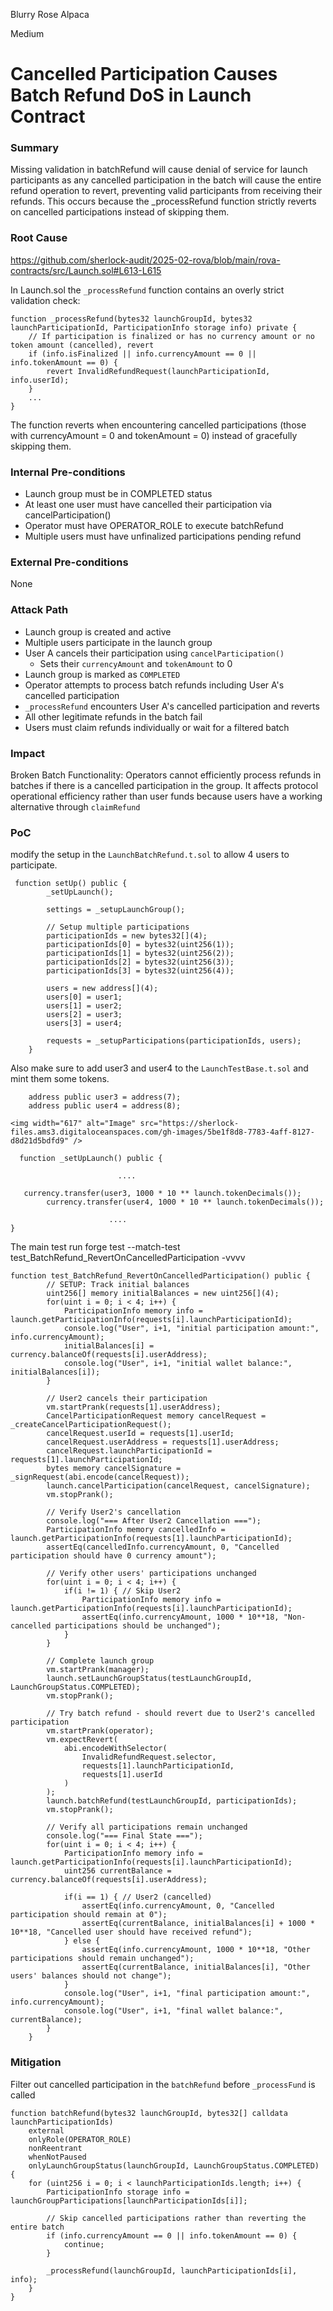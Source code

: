 Blurry Rose Alpaca

Medium

# Cancelled Participation Causes Batch Refund DoS in Launch Contract

### Summary



Missing validation in batchRefund will cause denial of service for launch participants as any cancelled participation in the batch will cause the entire refund operation to revert, preventing valid participants from receiving their refunds. This occurs because the _processRefund function strictly reverts on cancelled participations instead of skipping them.

### Root Cause

https://github.com/sherlock-audit/2025-02-rova/blob/main/rova-contracts/src/Launch.sol#L613-L615

In Launch.sol the `_processRefund` function contains an overly strict validation check:
```solidity
function _processRefund(bytes32 launchGroupId, bytes32 launchParticipationId, ParticipationInfo storage info) private {
    // If participation is finalized or has no currency amount or no token amount (cancelled), revert
    if (info.isFinalized || info.currencyAmount == 0 || info.tokenAmount == 0) {
        revert InvalidRefundRequest(launchParticipationId, info.userId);
    }
    ...
}
```
The function reverts when encountering cancelled participations (those with currencyAmount = 0 and tokenAmount = 0) instead of gracefully skipping them.

### Internal Pre-conditions

- Launch group must be in COMPLETED status
- At least one user must have cancelled their participation via cancelParticipation()
- Operator must have OPERATOR_ROLE to execute batchRefund
- Multiple users must have unfinalized participations pending refund

### External Pre-conditions

None

### Attack Path

- Launch group is created and active
- Multiple users participate in the launch group
- User A cancels their participation using `cancelParticipation()`
  - Sets their `currencyAmount` and `tokenAmount` to 0
- Launch group is marked as `COMPLETED`
- Operator attempts to process batch refunds including User A's cancelled participation
- `_processRefund` encounters User A's cancelled participation and reverts
- All other legitimate refunds in the batch fail
- Users must claim refunds individually or wait for a filtered batch

### Impact

Broken Batch Functionality: Operators cannot efficiently process refunds in batches if there is a cancelled participation in the group.
It affects protocol operational efficiency rather than user funds because users have a working alternative through `claimRefund`

### PoC

modify the setup in the `LaunchBatchRefund.t.sol`  to allow 4 users to participate. 
```solidity 
 function setUp() public {
        _setUpLaunch();

        settings = _setupLaunchGroup();

        // Setup multiple participations
        participationIds = new bytes32[](4);
        participationIds[0] = bytes32(uint256(1));
        participationIds[1] = bytes32(uint256(2));
        participationIds[2] = bytes32(uint256(3));
        participationIds[3] = bytes32(uint256(4));

        users = new address[](4);
        users[0] = user1;
        users[1] = user2;
        users[2] = user3;
        users[3] = user4;

        requests = _setupParticipations(participationIds, users);
    }

```

Also make sure to add user3 and user4 to the `LaunchTestBase.t.sol` and mint them some tokens.
```solidity
    address public user3 = address(7);
    address public user4 = address(8);

<img width="617" alt="Image" src="https://sherlock-files.ams3.digitaloceanspaces.com/gh-images/5be1f8d8-7783-4aff-8127-d8d21d5bdfd9" />

  function _setUpLaunch() public {

                        ....

   currency.transfer(user3, 1000 * 10 ** launch.tokenDecimals());
        currency.transfer(user4, 1000 * 10 ** launch.tokenDecimals());

                      ....
}
```
The main test
run forge test --match-test test_BatchRefund_RevertOnCancelledParticipation -vvvv

```solidity
function test_BatchRefund_RevertOnCancelledParticipation() public {
        // SETUP: Track initial balances
        uint256[] memory initialBalances = new uint256[](4);
        for(uint i = 0; i < 4; i++) {
            ParticipationInfo memory info = launch.getParticipationInfo(requests[i].launchParticipationId);
            console.log("User", i+1, "initial participation amount:", info.currencyAmount);
            initialBalances[i] = currency.balanceOf(requests[i].userAddress);
            console.log("User", i+1, "initial wallet balance:", initialBalances[i]);
        }
    
        // User2 cancels their participation
        vm.startPrank(requests[1].userAddress);
        CancelParticipationRequest memory cancelRequest = _createCancelParticipationRequest();
        cancelRequest.userId = requests[1].userId;
        cancelRequest.userAddress = requests[1].userAddress;
        cancelRequest.launchParticipationId = requests[1].launchParticipationId;
        bytes memory cancelSignature = _signRequest(abi.encode(cancelRequest));
        launch.cancelParticipation(cancelRequest, cancelSignature);
        vm.stopPrank();
    
        // Verify User2's cancellation
        console.log("=== After User2 Cancellation ===");
        ParticipationInfo memory cancelledInfo = launch.getParticipationInfo(requests[1].launchParticipationId);
        assertEq(cancelledInfo.currencyAmount, 0, "Cancelled participation should have 0 currency amount");
        
        // Verify other users' participations unchanged
        for(uint i = 0; i < 4; i++) {
            if(i != 1) { // Skip User2
                ParticipationInfo memory info = launch.getParticipationInfo(requests[i].launchParticipationId);
                assertEq(info.currencyAmount, 1000 * 10**18, "Non-cancelled participations should be unchanged");
            }
        }
    
        // Complete launch group
        vm.startPrank(manager);
        launch.setLaunchGroupStatus(testLaunchGroupId, LaunchGroupStatus.COMPLETED);
        vm.stopPrank();
    
        // Try batch refund - should revert due to User2's cancelled participation
        vm.startPrank(operator);
        vm.expectRevert(
            abi.encodeWithSelector(
                InvalidRefundRequest.selector,
                requests[1].launchParticipationId,
                requests[1].userId
            )
        );
        launch.batchRefund(testLaunchGroupId, participationIds);
        vm.stopPrank();
    
        // Verify all participations remain unchanged
        console.log("=== Final State ===");
        for(uint i = 0; i < 4; i++) {
            ParticipationInfo memory info = launch.getParticipationInfo(requests[i].launchParticipationId);
            uint256 currentBalance = currency.balanceOf(requests[i].userAddress);
            
            if(i == 1) { // User2 (cancelled)
                assertEq(info.currencyAmount, 0, "Cancelled participation should remain at 0");
                assertEq(currentBalance, initialBalances[i] + 1000 * 10**18, "Cancelled user should have received refund");
            } else {
                assertEq(info.currencyAmount, 1000 * 10**18, "Other participations should remain unchanged");
                assertEq(currentBalance, initialBalances[i], "Other users' balances should not change");
            }
            console.log("User", i+1, "final participation amount:", info.currencyAmount);
            console.log("User", i+1, "final wallet balance:", currentBalance);
        }
    }
```

### Mitigation

Filter out cancelled participation in the `batchRefund` before `_processFund` is called
```solidity
function batchRefund(bytes32 launchGroupId, bytes32[] calldata launchParticipationIds)
    external
    onlyRole(OPERATOR_ROLE)
    nonReentrant
    whenNotPaused
    onlyLaunchGroupStatus(launchGroupId, LaunchGroupStatus.COMPLETED)
{
    for (uint256 i = 0; i < launchParticipationIds.length; i++) {
        ParticipationInfo storage info = launchGroupParticipations[launchParticipationIds[i]];
        
        // Skip cancelled participations rather than reverting the entire batch
        if (info.currencyAmount == 0 || info.tokenAmount == 0) {
            continue;
        }
        
        _processRefund(launchGroupId, launchParticipationIds[i], info);
    }
}
```